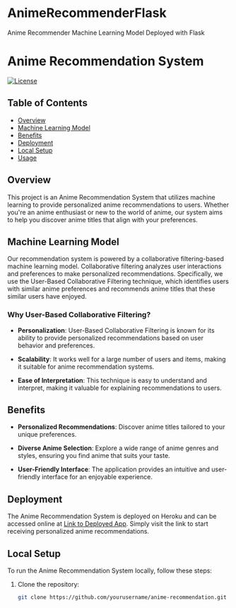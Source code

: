 # AnimeRecommenderFlask
 Anime Recommender Machine Learning Model Deployed with Flask
# Anime Recommendation System

[![License](https://img.shields.io/badge/license-MIT-blue.svg)](LICENSE)

## Table of Contents
- [Overview](#overview)
- [Machine Learning Model](#machine-learning-model)
- [Benefits](#benefits)
- [Deployment](#deployment)
- [Local Setup](#local-setup)
- [Usage](#usage)

## Overview

This project is an Anime Recommendation System that utilizes machine learning to provide personalized anime recommendations to users. Whether you're an anime enthusiast or new to the world of anime, our system aims to help you discover anime titles that align with your preferences.

## Machine Learning Model

Our recommendation system is powered by a collaborative filtering-based machine learning model. Collaborative filtering analyzes user interactions and preferences to make personalized recommendations. Specifically, we use the User-Based Collaborative Filtering technique, which identifies users with similar anime preferences and recommends anime titles that these similar users have enjoyed.

### Why User-Based Collaborative Filtering?

- **Personalization**: User-Based Collaborative Filtering is known for its ability to provide personalized recommendations based on user behavior and preferences.

- **Scalability**: It works well for a large number of users and items, making it suitable for anime recommendation systems.

- **Ease of Interpretation**: This technique is easy to understand and interpret, making it valuable for explaining recommendations to users.

## Benefits

- **Personalized Recommendations**: Discover anime titles tailored to your unique preferences.

- **Diverse Anime Selection**: Explore a wide range of anime genres and styles, ensuring you find anime that suits your taste.

- **User-Friendly Interface**: The application provides an intuitive and user-friendly interface for an enjoyable experience.

## Deployment

The Anime Recommendation System is deployed on Heroku and can be accessed online at [Link to Deployed App](https://anime-recommender-herokuapp.com/). Simply visit the link to start receiving personalized anime recommendations.

## Local Setup

To run the Anime Recommendation System locally, follow these steps:

1. Clone the repository:
   ```sh
   git clone https://github.com/yourusername/anime-recommendation.git
